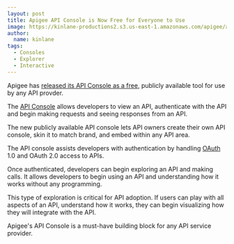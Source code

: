 ```yaml
---
layout: post
title: Apigee API Console is Now Free for Everyone to Use
image: https://kinlane-productions2.s3.us-east-1.amazonaws.com/apigee/apigee-api-console.png
author:
  name: kinlane
tags:
  - Consoles
  - Explorer
  - Interactive
---
```

Apigee has [released its API Console as a free](http://blog.apigee.com/detail/apigee_to_go/ "API Console Release"), publicly available tool for use by any API provder.

The [API Console](http://apigee.com/about/products_togo.html "API Console") allows developers to view an API, authenticate with the API and begin making requests and seeing responses from an API.

The new publicly available API console lets API owners create their own API console, skin it to match brand, and embed within any API area.

The API console assists developers with authentication by handling [OAuth](http://oauth.net "OAuth") 1.0 and OAuth 2.0 access to APIs.

Once authenticated, developers can begin exploring an API and making calls. It allows developers to begin using an API and understanding how it works without any programming.

This type of exploration is critical for API adoption. If users can play with all aspects of an API, understand how it works, they can begin visualizing how they will integrate with the API.

Apigee's API Console is a must-have building block for any API service provider.